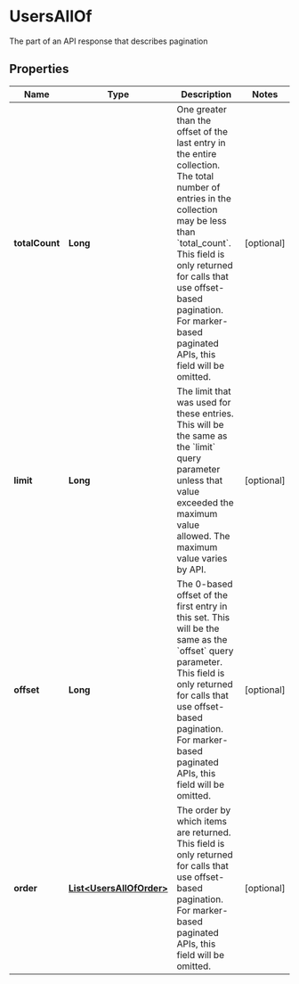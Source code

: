 

# UsersAllOf

The part of an API response that describes pagination

## Properties

| Name | Type | Description | Notes |
|------------ | ------------- | ------------- | -------------|
|**totalCount** | **Long** | One greater than the offset of the last entry in the entire collection. The total number of entries in the collection may be less than &#x60;total_count&#x60;.  This field is only returned for calls that use offset-based pagination. For marker-based paginated APIs, this field will be omitted. |  [optional] |
|**limit** | **Long** | The limit that was used for these entries. This will be the same as the &#x60;limit&#x60; query parameter unless that value exceeded the maximum value allowed. The maximum value varies by API. |  [optional] |
|**offset** | **Long** | The 0-based offset of the first entry in this set. This will be the same as the &#x60;offset&#x60; query parameter.  This field is only returned for calls that use offset-based pagination. For marker-based paginated APIs, this field will be omitted. |  [optional] |
|**order** | [**List&lt;UsersAllOfOrder&gt;**](UsersAllOfOrder.md) | The order by which items are returned.  This field is only returned for calls that use offset-based pagination. For marker-based paginated APIs, this field will be omitted. |  [optional] |



